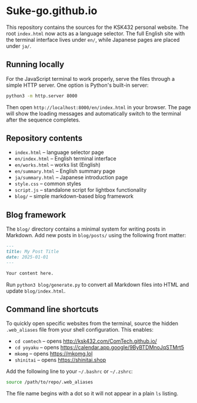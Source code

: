 # Suke-go.github.io

This repository contains the sources for the KSK432 personal website. The root
`index.html` now acts as a language selector. The full English site with the
terminal interface lives under `en/`, while Japanese pages are placed under
`ja/`.

## Running locally

For the JavaScript terminal to work properly, serve the files through a simple HTTP server. One option is Python's built-in server:

```bash
python3 -m http.server 8000
```

Then open `http://localhost:8000/en/index.html` in your browser. The page will show the loading messages and automatically switch to the terminal after the sequence completes.

## Repository contents

- `index.html` – language selector page
- `en/index.html` – English terminal interface
- `en/works.html` – works list (English)
- `en/summary.html` – English summary page
- `ja/summary.html` – Japanese introduction page
- `style.css` – common styles
- `script.js` – standalone script for lightbox functionality
- `blog/` – simple markdown-based blog framework

## Blog framework

The `blog/` directory contains a minimal system for writing posts in Markdown.
Add new posts in `blog/posts/` using the following front matter:

```markdown
---
title: My Post Title
date: 2025-01-01
---

Your content here.
```

Run `python3 blog/generate.py` to convert all Markdown files into HTML and
update `blog/index.html`.


## Command line shortcuts

To quickly open specific websites from the terminal, source the hidden
`.web_aliases` file from your shell configuration. This enables:

- `cd comtech` – opens <http://ksk432.com/ComTech.github.io/>
- `cd yoyaku` – opens <https://calendar.app.google/9ByBTDMnoJqSTMrt5>
- `mkomg` – opens <https://mkomg.lol>
- `shinitai` – opens <https://shinitai.shop>

Add the following line to your `~/.bashrc` or `~/.zshrc`:

```bash
source /path/to/repo/.web_aliases
```

The file name begins with a dot so it will not appear in a plain `ls` listing.
